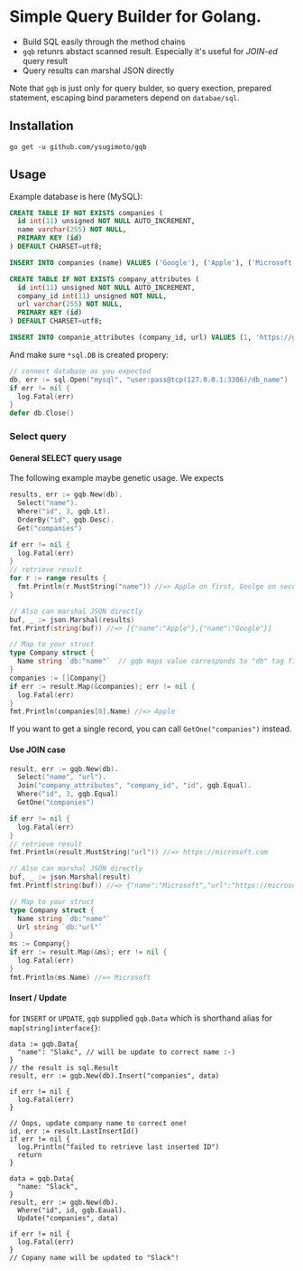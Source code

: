# Simple Query Builder for Golang.

- Build SQL easily through the method chains
- `gqb` retunrs abstact scanned result. Especially it's useful for _JOIN-ed_ query result
- Query results can marshal JSON directly

Note that `gqb` is just only for query bulder, so query exection, prepared statement, escaping bind parameters depend on `databae/sql`.

## Installation

```shell
go get -u github.com/ysugimoto/gqb
```

## Usage

Example database is here (MySQL):

```sql
CREATE TABLE IF NOT EXISTS companies (
  id int(11) unsigned NOT NULL AUTO_INCREMENT,
  name varchar(255) NOT NULL,
  PRIMARY KEY (id)
) DEFAULT CHARSET=utf8;

INSERT INTO companies (name) VALUES ('Google'), ('Apple'), ('Microsoft');

CREATE TABLE IF NOT EXISTS company_attributes (
  id int(11) unsigned NOT NULL AUTO_INCREMENT,
  company_id int(11) unsigned NOT NULL,
  url varchar(255) NOT NULL,
  PRIMARY KEY (id)
) DEFAULT CHARSET=utf8;

INSERT INTO companie_attributes (company_id, url) VALUES (1, 'https://google.com'), (2, 'https://apple.com'), (3, 'https://microsoft.com');
```

And make sure `*sql.DB` is created propery:

```go
// connect database as you expected
db, err := sql.Open("mysql", "user:pass@tcp(127.0.0.1:3306)/db_name")
if err != nil {
  log.Fatal(err)
}
defer db.Close()
```

### Select query

#### General SELECT query usage

The following example maybe genetic usage. We expects 

```go
results, err := gqb.New(db).
  Select("name").
  Where("id", 3, gqb.Lt).
  OrderBy("id", gqb.Desc).
  Get("companies")

if err != nil {
  log.Fatal(err)
}
// retrieve result
for r := range results {
  fmt.Println(r.MustString("name")) //=> Apple on first, Goolge on second
}

// Also can marshal JSON directly
buf, _ := json.Marshal(results)
fmt.Printf(string(buf)) //=> [{"name":"Apple"},{"name":"Google"}]

// Map to your struct
type Company struct {
  Name string `db:"name"`  // gqb maps value corresponds to "db" tag field
}
companies := []Company{}
if err := result.Map(&companies); err != nil {
  log.Fatal(err)
}
fmt.Println(companies[0].Name) //=> Apple
```

If you want to get a single record, you can call `GetOne("companies")` instead.

#### Use JOIN case

```go
result, err := gqb.New(db).
  Select("name", "url").
  Join("company_attributes", "company_id", "id", gqb.Equal).
  Where("id", 3, gqb.Equal)
  GetOne("companies")

if err != nil {
  log.Fatal(err)
}
// retrieve result
fmt.Println(result.MustString("url")) //=> https://microsoft.com

// Also can marshal JSON directly
buf, _ := json.Marshal(result)
fmt.Printf(string(buf)) //=> {"name":"Microsoft","url":"https://microsoft.com"}

// Map to your struct
type Company struct {
  Name string `db:"name"`
  Url string `db:"url"`
}
ms := Company{}
if err := result.Map(&ms); err != nil {
  log.Fatal(err)
}
fmt.Println(ms.Name) //=> Microsoft
```

#### Insert / Update

for `INSERT` or `UPDATE`, `gqb` supplied `gqb.Data` which is shorthand alias for `map[string]interface{}`:

```
data := gqb.Data{
  "name": "Slakc", // will be update to correct name :-)
}
// the result is sql.Result
result, err := gqb.New(db).Insert("companies", data)

if err != nil {
  log.Fatal(err)
}

// Oops, update company name to correct one!
id, err := result.LastInsertId()
if err != nil {
  log.Println("failed to retrieve last inserted ID")
  return
}

data = gqb.Data{
  "name: "Slack",
}
result, err := gqb.New(db).
  Where("id", id, gqb.Eaual).
  Update("companies", data)

if err != nil {
  log.Fatal(err)
}
// Copany name will be updated to "Slack"!
```
